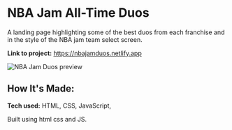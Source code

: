 # NBA Jam All-Time Duos

A landing page highlighting some of the best duos from each franchise and in the style of the NBA jam team select screen.

**Link to project:** https://nbajamduos.netlify.app

![NBA Jam Duos preview](https://cdn.loom.com/sessions/thumbnails/800584e5195b4cbba0e981313dfda811-1646162000060-with-play.gif)

## How It's Made:

**Tech used:** HTML, CSS, JavaScript,

Built using html css and JS.



